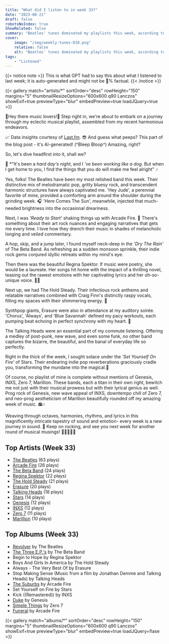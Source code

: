 ```yaml
---
title: "What did I listen to in week 33?"
date: "2023-08-21"
draft: false
robotsNoIndex: true
ShowRelated: false
summary: "Beatles' tunes dominated my playlists this week, according to LastFM data. Harmonious melodies reassured and rebellious rhythms resounded, immersing me in a Beatlemania-steeped music week."
cover:
    image: "/img/weekly-tunes-010.png"
    relative: false
    alt: "Beatles' tunes dominated my playlists this week, according to LastFM data. Harmonious melodies reassured and rebellious rhythms resounded, immersing me in a Beatlemania-steeped music week."
tags:
    - "Listened"
---
```


{{< notice note >}}
This is what GPT had to say this about what I listened to last week; it is auto-generated and might not be 💯% factual.
{{< /notice >}}

{{< gallery match="artists/*" sortOrder="desc" rowHeight="150" margins="5" thumbnailResizeOptions="600x600 q90 Lanczos" showExif=true previewType="blur" embedPreview=true loadJQuery=true >}}

🎵Hey there music lovers!🎵 Step right in, we're about to embark on a journey through my eclectic musical playlist, assembled from my recent harmonious endeavors.

📈 Data insights courtesy of [Last.fm](https://www.last.fm/user/RussMckendrick). 😎 And guess what peeps? This part of the blog post - it's AI-generated! (^Bleep Bloop^) Amazing, right? 

So, let's dive headfirst into it, shall we? 

🎸 *"It's been a *hard day's night*, and I *'ve been working like a dog.* But when I get home to you, I find the things that you do will make me feel alright" 🎶 

Yes, folks! The Beatles have been my most relished band this week. Their distinctive mix of melodramatic pop, gritty bluesy rock, and transcendent harmonic structures have always captivated me. 'Hey Jude', a perennial favorite of mine, provided a comforting arm around the shoulder during the grinding week. 🎧 'Here Comes The Sun', meanwhile, injected that much-needed brightness into the occasional dreariness.

Next, I was *'Ready to Start'* shaking things up with Arcade Fire. 🎸 There's something about their art rock nuances and engaging narratives that gets me every time. I love how they drench their music in shades of melancholic longing and veiled commentary. 

A hop, skip, and a jump later, I found myself neck-deep in the *'Dry The Rain'* of The Beta Band. As refreshing as a sudden monsoon sprinkle, their indie rock gems conjured idyllic retreats within my mind's eye.

Then there was the beautiful Regina Spektor. If music were poetry, she would be a laureate. Her songs hit home with the impact of a thrilling novel, teasing out the rawest emotions with her captivating lyrics and her oh-so-unique voice. 🎹🎶

Next up, we had The Hold Steady. Their infectious rock anthems and relatable narratives combined with Craig Finn's distinctly raspy vocals, filling my spaces with their shimmering energy. 🎤

Synthpop giants, Erasure were also in attendance at my auditory soirée. 'Chorus', 'Always', and 'Blue Savannah' defined my pacy workouts, each pumping beat echoing in perfect synchrony with my heart. 🏃

The Talking Heads were an essential part of my commute listening. Offering a medley of post-punk, new wave, and even some funk, no other band captures the bizarre, the beautiful, and the banal of everyday life so perfectly.
 
Right in the thick of the week, I sought solace under the *'Set Yourself On Fire'* of Stars. Their endearing indie pop reverberations graciously cradle you, transforming the mundane into the magical.🌠

Of course, no playlist of mine is complete without mentions of Genesis, INXS, Zero 7, Marillion. These bands, each a titan in their own right, bewitch me not just with their musical prowess but with their lyrical genius as well. Prog rock of Genesis, new wave appeal of INXS, downtempo chill of Zero 7, and neo-prog aestheticism of Marillion beautifully rounded off my amazing week of music. 📻🎶

Weaving through octaves, harmonies, rhythms, and lyrics in this magnificently intricate tapestry of sound and emotion- every week is a new journey in sound. 🚀 Keep on rocking, and see you next week for another round of musical musings! 🎵🎼🎶👋😄

## Top Artists (Week 33)

- [The Beatles](https://www.mckendrick.rocks/artist/the-beatles/) (63 plays)
- [Arcade Fire](https://www.mckendrick.rocks/artist/arcade-fire/) (26 plays)
- [The Beta Band](https://www.mckendrick.rocks/artist/the-beta-band/) (24 plays)
- [Regina Spektor](https://www.mckendrick.rocks/artist/regina-spektor/) (22 plays)
- [The Hold Steady](https://www.mckendrick.rocks/artist/the-hold-steady/) (21 plays)
- [Erasure](https://www.mckendrick.rocks/artist/erasure/) (20 plays)
- [Talking Heads](https://www.mckendrick.rocks/artist/talking-heads/) (18 plays)
- [Stars](https://www.mckendrick.rocks/artist/stars/) (14 plays)
- [Genesis](https://www.mckendrick.rocks/artist/genesis/) (12 plays)
- [INXS](https://www.mckendrick.rocks/artist/inxs/) (12 plays)
- [Zero 7](https://www.mckendrick.rocks/artist/zero-7/) (11 plays)
- [Marillion](https://www.mckendrick.rocks/artist/marillion/) (10 plays)


## Top Albums (Week 33)

- [Revolver](https://www.mckendrick.rocks/albums/revolver-24971641/) by The Beatles
- [The Three E.P.'s](https://www.mckendrick.rocks/albums/the-three-e-p-s-12647330/) by The Beta Band
- Begin to Hope by Regina Spektor
- Boys And Girls In America by The Hold Steady
- Always - The Very Best Of by Erasure
- Stop Making Sense (Music from a film by Jonathan Demme and Talking Heads) by Talking Heads
- [The Suburbs](https://www.mckendrick.rocks/albums/the-suburbs-2399813/) by Arcade Fire
- Set Yourself on Fire by Stars
- Kick ((Remastered)) by INXS
- [Duke](https://www.mckendrick.rocks/albums/duke-773021/) by Genesis
- [Simple Things](https://www.mckendrick.rocks/albums/simple-things-7198006/) by Zero 7
- [Funeral](https://www.mckendrick.rocks/albums/funeral-2093841/) by Arcade Fire


{{< gallery match="albums/*" sortOrder="desc" rowHeight="150" margins="5" thumbnailResizeOptions="600x600 q90 Lanczos" showExif=true previewType="blur" embedPreview=true loadJQuery=flase >}}